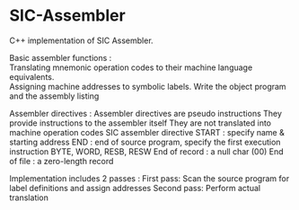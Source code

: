 # SIC-Assembler
C++ implementation of SIC Assembler.

Basic assembler functions :                                                                                                     
Translating mnemonic operation codes to their machine language equivalents.                                                     
Assigning machine addresses to symbolic labels.
Write the object program and the assembly listing

Assembler directives :
Assembler directives are pseudo instructions
They provide instructions to the assembler itself
They are not translated into machine operation codes
SIC assembler directive
START : specify name & starting address
END : end of source program, specify the first execution instruction
BYTE, WORD, RESB, RESW
End of record : a null char (00)
End of file : a zero-length record

Implementation includes 2 passes :
First pass: Scan the source program for label definitions and assign addresses
Second pass: Perform actual translation
